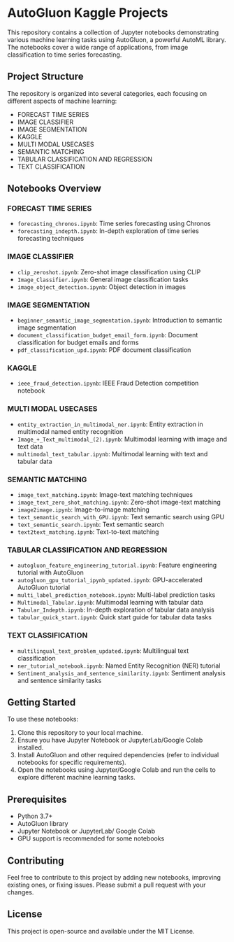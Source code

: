 # AutoGluon Kaggle Projects

This repository contains a collection of Jupyter notebooks demonstrating various machine learning tasks using AutoGluon, a powerful AutoML library. The notebooks cover a wide range of applications, from image classification to time series forecasting.

## Project Structure

The repository is organized into several categories, each focusing on different aspects of machine learning:

- FORECAST TIME SERIES
- IMAGE CLASSIFIER
- IMAGE SEGMENTATION
- KAGGLE
- MULTI MODAL USECASES
- SEMANTIC MATCHING
- TABULAR CLASSIFICATION AND REGRESSION
- TEXT CLASSIFICATION

## Notebooks Overview

### FORECAST TIME SERIES
- `forecasting_chronos.ipynb`: Time series forecasting using Chronos
- `forecasting_indepth.ipynb`: In-depth exploration of time series forecasting techniques

### IMAGE CLASSIFIER
- `clip_zeroshot.ipynb`: Zero-shot image classification using CLIP
- `Image_Classifier.ipynb`: General image classification tasks
- `image_object_detection.ipynb`: Object detection in images

### IMAGE SEGMENTATION
- `beginner_semantic_image_segmentation.ipynb`: Introduction to semantic image segmentation
- `document_classification_budget_email_form.ipynb`: Document classification for budget emails and forms
- `pdf_classification_upd.ipynb`: PDF document classification

### KAGGLE
- `ieee_fraud_detection.ipynb`: IEEE Fraud Detection competition notebook

### MULTI MODAL USECASES
- `entity_extraction_in_multimodal_ner.ipynb`: Entity extraction in multimodal named entity recognition
- `Image_+_Text_multimodal_(2).ipynb`: Multimodal learning with image and text data
- `multimodal_text_tabular.ipynb`: Multimodal learning with text and tabular data

### SEMANTIC MATCHING
- `image_text_matching.ipynb`: Image-text matching techniques
- `image_text_zero_shot_matching.ipynb`: Zero-shot image-text matching
- `image2image.ipynb`: Image-to-image matching
- `text_semantic_search_with_GPU.ipynb`: Text semantic search using GPU
- `text_semantic_search.ipynb`: Text semantic search
- `text2text_matching.ipynb`: Text-to-text matching

### TABULAR CLASSIFICATION AND REGRESSION
- `autogluon_feature_engineering_tutorial.ipynb`: Feature engineering tutorial with AutoGluon
- `autogluon_gpu_tutorial_ipynb_updated.ipynb`: GPU-accelerated AutoGluon tutorial
- `multi_label_prediction_notebook.ipynb`: Multi-label prediction tasks
- `Multimodal_Tabular.ipynb`: Multimodal learning with tabular data
- `Tabular_Indepth.ipynb`: In-depth exploration of tabular data analysis
- `tabular_quick_start.ipynb`: Quick start guide for tabular data tasks

### TEXT CLASSIFICATION
- `multilingual_text_problem_updated.ipynb`: Multilingual text classification
- `ner_tutorial_notebook.ipynb`: Named Entity Recognition (NER) tutorial
- `Sentiment_analysis_and_sentence_similarity.ipynb`: Sentiment analysis and sentence similarity tasks

## Getting Started

To use these notebooks:

1. Clone this repository to your local machine.
2. Ensure you have Jupyter Notebook or JupyterLab/Google Colab installed.
3. Install AutoGluon and other required dependencies (refer to individual notebooks for specific requirements).
4. Open the notebooks using Jupyter/Google Colab and run the cells to explore different machine learning tasks.

## Prerequisites

- Python 3.7+
- AutoGluon library
- Jupyter Notebook or JupyterLab/ Google Colab
- GPU support is recommended for some notebooks

## Contributing

Feel free to contribute to this project by adding new notebooks, improving existing ones, or fixing issues. Please submit a pull request with your changes.

## License

This project is open-source and available under the MIT License.
